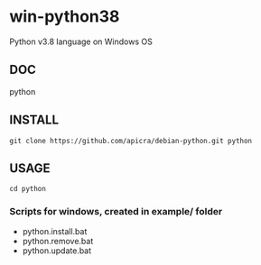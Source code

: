 # win-python38
Python v3.8 language on Windows OS


## DOC
python

## INSTALL

    git clone https://github.com/apicra/debian-python.git python


## USAGE

    cd python

### Scripts for windows, created in example/ folder

+ python.install.bat
+ python.remove.bat
+ python.update.bat
